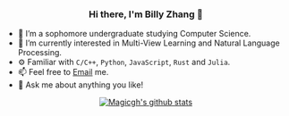 <div align="center">

  <h3> Hi there, I'm Billy Zhang 👋 </h3>
  
</div> 

- 🔭 I’m a sophomore undergraduate studying Computer Science.
- 🌱 I’m currently interested in Multi-View Learning and Natural Language Processing.
- ⚙️ Familiar with `C/C++`, `Python`, `JavaScript`, `Rust` and `Julia`.
- 📫 Feel free to [Email](mailto:magicgher@hotmail.com) me.
- 💬 Ask me about anything you like!

<div align="center">
  
[![Magicgh's github stats](https://github-readme-stats.vercel.app/api?username=magicgh&count_private=true&show_icons=true)](https://github.com/magicgh)
 
</div>
